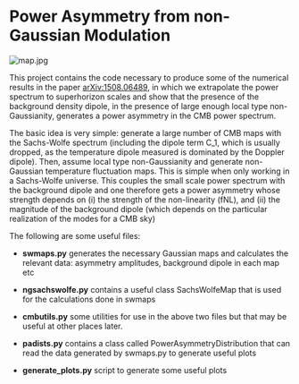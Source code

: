 # Power Asymmetry from non-Gaussian Modulation #
![map.jpg](https://bitbucket.org/repo/z6nqrA/images/1953787350-map.jpg)

This project contains the code necessary to produce some of the numerical results in the paper [arXiv:1508.06489](http://arxiv.org/abs/1508.06489), in which we extrapolate the power spectrum to superhorizon scales and show that the presence of the background density dipole, in the presence of large enough local type non-Gaussianity, generates a power asymmetry in the CMB power spectrum.

The basic idea is very simple: generate a large number of CMB maps with the Sachs-Wolfe spectrum (including the dipole term C_1, which is usually dropped, as the temperature dipole measured is dominated by the Doppler dipole). Then, assume local type non-Gaussianity and generate non-Gaussian temperature fluctuation maps. This is simple when only working in a Sachs-Wolfe universe. This couples the small scale power spectrum with the background dipole and one therefore gets a power asymmetry whose strength depends on (i) the strength of the non-linearity (fNL), and (ii) the magnitude of the background dipole (which depends on the particular realization of the modes for a CMB sky)

The following are some useful files:

* **swmaps.py** generates the necessary Gaussian maps and calculates the relevant data: asymmetry amplitudes, background dipole in each map etc

* **ngsachswolfe.py** contains a useful class SachsWolfeMap that is used for the calculations done in swmaps

* **cmbutils.py** some utilities for use in the above two files but that may be useful at other places later.

* **padists.py** contains a class called PowerAsymmetryDistribution that can read the data generated by swmaps.py to generate useful plots

* **generate_plots.py** script to generate some useful plots